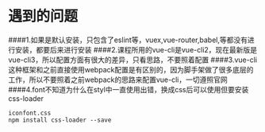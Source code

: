 # 遇到的问题
####1.如果是默认安装，只包含了eslint等，vuex,vue-router,babel,等都没有进行安装，都要后来进行安装
####2.课程所用的vue-cli是vue-cli2，现在最新版是vue-cli3，所以配置方面有很大的差异，只看思路，不要照着配置
####3.vue-cli这种框架和之前直接使用webpack配置是有区别的，因为脚手架做了很多底层的工作，所以不要照着之前webpack的思路来配置vue-cli，一切遵照官网
####4.font不知道为什么在styl中一直使用出错，换成css后可以使用但要安装css-loader
```
iconfont.css
npm install css-loader --save
```

